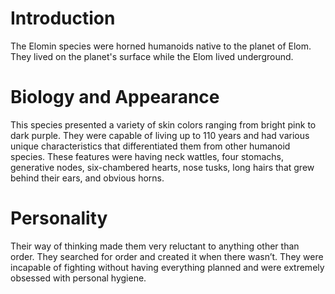 # Introduction

The Elomin species were horned humanoids native to the planet of Elom.
They lived on the planet's surface while the Elom lived underground.

# Biology and Appearance

This species presented a variety of skin colors ranging from bright pink to dark purple.
They were capable of living up to 110 years and had various unique characteristics that differentiated them from other humanoid species.
These features were having neck wattles, four stomachs, generative nodes, six-chambered hearts, nose tusks, long hairs that grew behind their ears, and obvious horns.

# Personality

Their way of thinking made them very reluctant to anything other than order.
They searched for order and created it when there wasn’t.
They were incapable of fighting without having everything planned and were extremely obsessed with personal hygiene.

